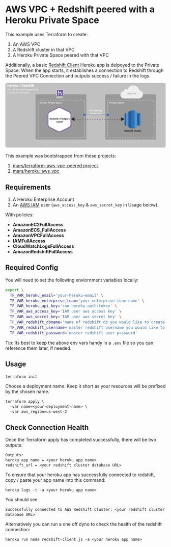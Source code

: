 # AWS VPC + Redshift peered with a Heroku Private Space

This example uses Terraform to create:
1. An AWS VPC
1. A Redshift cluster in that VPC
1. A Heroku Private Space peered with that VPC

Additionally, a basic [Redshift Client](https://github.com/trevorscott/redshift-client) Heroku app is delpoyed to the Private Space. When the app starts, it establishes a connection to Redshift through the Peered VPC Connection and outputs success / failure in the logs.

![Diagram of example private space app connecting to a Redshift Cluster in a peered AWS VPC](doc/terraform-heroku-peered-redshift.png)

This example was bootstrapped from these projects:
1. [mars/terraform-aws-vpc-peered project](https://github.com/mars/terraform-aws-vpc-peered).
1. [mars/heroku_aws_vpc](https://github.com/mars/terraform-aws-vpc)

## Requirements

1. A Heroku Enterprise Account
1. An [AWS IAM](https://console.aws.amazon.com/iam/home) user (`aws_access_key` & `aws_secret_key` in Usage below).

With policies:
* **AmazonEC2FullAccess**
* **AmazonECS_FullAccess**
* **AmazonVPCFullAccess**
* **IAMFullAccess**
* **CloudWatchLogsFullAccess**
* **AmazonRedshiftFullAccess**

## Required Config

You will need to set the following enviornment variables locally:

```bash
export \
  TF_VAR_heroku_email='your-heroku-email' \
  TF_VAR_heroku_enterprise_team='your-enterprise-team-name' \
  TF_VAR_heroku_api_key='run heroku auth:token' \
  TF_VAR_aws_access_key='IAM user aws access key' \
  TF_VAR_aws_secret_key='IAM user aws secret key' \
  TF_VAR_redshift_dbname='name of redshift db you would like to create' \
  TF_VAR_redshift_username='master redshift username you would like to create' \
  TF_VAR_redshift_password='master redshift user password' 
```

Tip: Its best to keep the above env vars handy in a `.env` file so you can reference them later, if needed.

## Usage

```bash
terraform init
```

Choose a deployment name. Keep it short as your resources will be prefixed by the chosen name.
```
terraform apply \
  -var name=<your-deployment-name> \
  -var aws_region=us-west-2
```


## Check Connection Health

Once the Terraform apply has completed successfully, there will be two outputs:

```
Outputs:
heroku_app_name = <your heroku app name>
redshift_url = <your redshift cluster database URL>
```

To ensure that your heroku app has successfully connected to redshift, copy / paste your app name into this command:

```
heroku logs -t -a <your heroku app name>
```

You should see 
```
Successfully connected to AWS Redshift Cluster: <your redshift cluster database URL>
```

Alternatively you can run a one off dyno to check the health of the redshift connection:

```
heroku run node redshift-client.js -a <your heroku app name>
```
